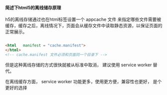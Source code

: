 #### 简述下html5的离线储存原理

h5的离线存储通过也在html标签设置一个 appcache 文件 来指定哪些文件需要被缓存，缓存之后，离线情况下，页面会从缓存文件中读取静态资源，以保证页面的正常展示。

```html

<html   manifest = "cache.manifest">
</html>
<!-- cache.manifest 文件必须和页面同一个目录下 -->

```

但是这种离线存储的方式很快就被从标准中取消， 建议使用 service worker 替代。

在离线缓存方面， service worker 功能更多，使用更方便，兼容性也更好， 是个更好的选择
